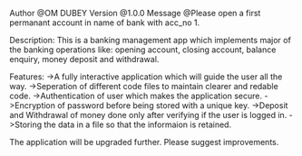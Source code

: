 Author  @OM DUBEY
Version @1.0.0
Message @Please open a first permanant account in name of bank with acc_no 1.

Description:
This is a banking management app which implements major of the banking operations like:
opening account, closing account, balance enquiry, money deposit and withdrawal.

Features:
->A fully interactive application which will guide the user all the way.
->Seperation of different code files to maintain clearer and redable code.
->Authentication of user which makes the application secure.
->Encryption of password before being stored with a unique key.
->Deposit and Withdrawal of money done only after verifying if the user is logged in.
->Storing the data in a file so that the informaion is retained.


The application will be upgraded further. Please suggest improvements.

